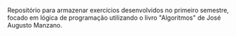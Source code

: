 Repositório para armazenar exercícios desenvolvidos no primeiro semestre, focado em lógica de programação utilizando o livro "Algoritmos" de José Augusto Manzano.
